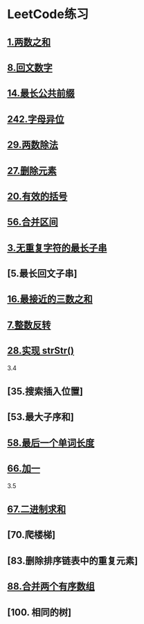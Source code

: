 # LeetCode练习
## [1.两数之和](array/TwoSum.java)
## [8.回文数字](array/palindromicNumber.java)
## [14.最长公共前缀](string/LongestCommonPrefix.java)
## [242.字母异位](string/ValidAnagram.java)
## [29.两数除法](binarySearch/DivideTwoInteger.java)
## [27.删除元素](array/RemoveElement.java)
## [20.有效的括号](stack/ValidParentheses.java)
## [56.合并区间](binarySearch/MergeIntervals.java)
## [3.无重复字符的最长子串](string/NoDuplicateLongestSubstringLength.java)
## [5.最长回文子串]
## [16.最接近的三数之和](array/ThreeSumClosest.java)

## [7.整数反转](num/IntegerReverse.java)
## [28.实现 strStr()](string/strStr.java)

3.4
## [35.搜索插入位置]
## [53.最大子序和]
## [58.最后一个单词长度](string/LenOfLastWord.java)
## [66.加一](array/PlusOne.java)

3.5
## [67.二进制求和](array/BinarySum.java)
## [70.爬楼梯]
## [83.删除排序链表中的重复元素]
## [88.合并两个有序数组](array/MergeSortArray.java)
## [100. 相同的树]
